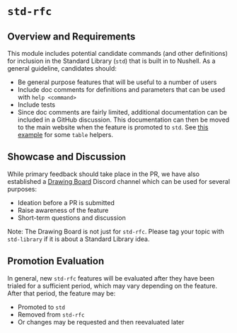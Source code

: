 # `std-rfc`

## Overview and Requirements

This module includes potential candidate commands (and other definitions) for inclusion in the Standard Library (`std`) that is built in to Nushell. As a general guideline, candidates should:

* Be general purpose features that will be useful to a number of users
* Include doc comments for definitions and parameters that can be used with `help <command>`
* Include tests
* Since doc comments are fairly limited, additional documentation can be included
  in a GitHub discussion. This documentation can then be moved to the main website when the feature
  is promoted to `std`. See [this example](https://github.com/nushell/nushell/discussions/14935#discussion-7882769) for some `table` helpers.

## Showcase and Discussion

While primary feedback should take place in the PR, we have also established a [Drawing Board]([https://discord.gg/C3eMKV58MQ](https://discord.com/channels/601130461678272522/1313988919477538888)) Discord channel which can be used for several purposes:

* Ideation before a PR is submitted
* Raise awareness of the feature
* Short-term questions and discussion

Note: The Drawing Board is not just for `std-rfc`. Please tag your topic with `std-library` if it is about a Standard Library idea.

## Promotion Evaluation

In general, new `std-rfc` features will be evaluated after they have been trialed for a sufficient period, which may vary depending on the feature. After that period, the feature may be:

* Promoted to `std`
* Removed from `std-rfc`
* Or changes may be requested and then reevaluated later
